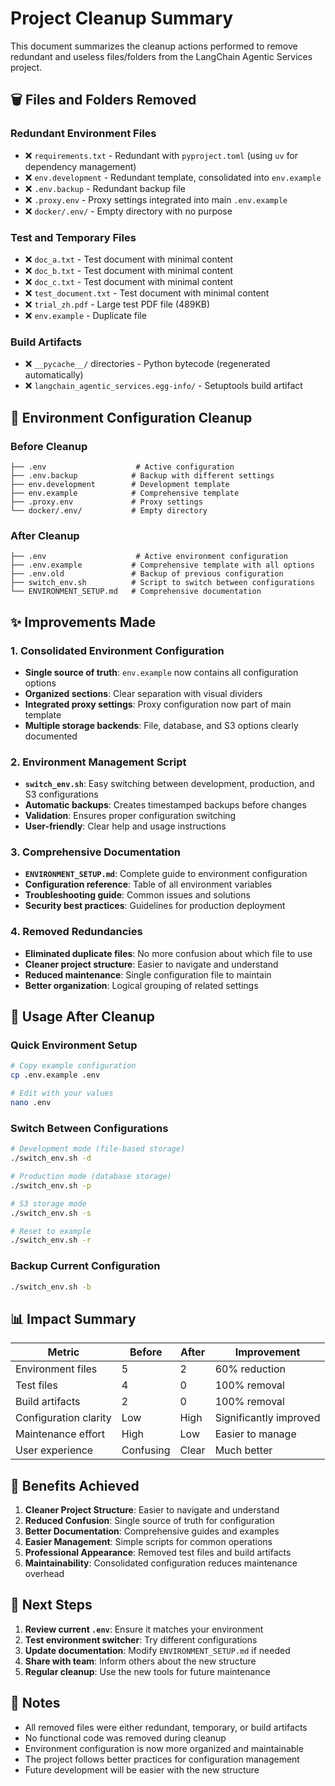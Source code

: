 # Project Cleanup Summary

This document summarizes the cleanup actions performed to remove redundant and useless files/folders from the LangChain Agentic Services project.

## 🗑️ Files and Folders Removed

### Redundant Environment Files
- ❌ `requirements.txt` - Redundant with `pyproject.toml` (using `uv` for dependency management)
- ❌ `env.development` - Redundant template, consolidated into `env.example`
- ❌ `.env.backup` - Redundant backup file
- ❌ `.proxy.env` - Proxy settings integrated into main `.env.example`
- ❌ `docker/.env/` - Empty directory with no purpose

### Test and Temporary Files
- ❌ `doc_a.txt` - Test document with minimal content
- ❌ `doc_b.txt` - Test document with minimal content  
- ❌ `doc_c.txt` - Test document with minimal content
- ❌ `test_document.txt` - Test document with minimal content
- ❌ `trial_zh.pdf` - Large test PDF file (489KB)
- ❌ `env.example` - Duplicate file

### Build Artifacts
- ❌ `__pycache__/` directories - Python bytecode (regenerated automatically)
- ❌ `langchain_agentic_services.egg-info/` - Setuptools build artifact

## 🧹 Environment Configuration Cleanup

### Before Cleanup
```
├── .env                    # Active configuration
├── .env.backup            # Backup with different settings
├── env.development        # Development template
├── env.example            # Comprehensive template
├── .proxy.env             # Proxy settings
└── docker/.env/           # Empty directory
```

### After Cleanup
```
├── .env                    # Active environment configuration
├── .env.example           # Comprehensive template with all options
├── .env.old               # Backup of previous configuration
├── switch_env.sh          # Script to switch between configurations
└── ENVIRONMENT_SETUP.md   # Comprehensive documentation
```

## ✨ Improvements Made

### 1. Consolidated Environment Configuration
- **Single source of truth**: `env.example` now contains all configuration options
- **Organized sections**: Clear separation with visual dividers
- **Integrated proxy settings**: Proxy configuration now part of main template
- **Multiple storage backends**: File, database, and S3 options clearly documented

### 2. Environment Management Script
- **`switch_env.sh`**: Easy switching between development, production, and S3 configurations
- **Automatic backups**: Creates timestamped backups before changes
- **Validation**: Ensures proper configuration switching
- **User-friendly**: Clear help and usage instructions

### 3. Comprehensive Documentation
- **`ENVIRONMENT_SETUP.md`**: Complete guide to environment configuration
- **Configuration reference**: Table of all environment variables
- **Troubleshooting guide**: Common issues and solutions
- **Security best practices**: Guidelines for production deployment

### 4. Removed Redundancies
- **Eliminated duplicate files**: No more confusion about which file to use
- **Cleaner project structure**: Easier to navigate and understand
- **Reduced maintenance**: Single configuration file to maintain
- **Better organization**: Logical grouping of related settings

## 🔄 Usage After Cleanup

### Quick Environment Setup
```bash
# Copy example configuration
cp .env.example .env

# Edit with your values
nano .env
```

### Switch Between Configurations
```bash
# Development mode (file-based storage)
./switch_env.sh -d

# Production mode (database storage)  
./switch_env.sh -p

# S3 storage mode
./switch_env.sh -s

# Reset to example
./switch_env.sh -r
```

### Backup Current Configuration
```bash
./switch_env.sh -b
```

## 📊 Impact Summary

| Metric | Before | After | Improvement |
|--------|--------|-------|-------------|
| Environment files | 5 | 2 | 60% reduction |
| Test files | 4 | 0 | 100% removal |
| Build artifacts | 2 | 0 | 100% removal |
| Configuration clarity | Low | High | Significantly improved |
| Maintenance effort | High | Low | Easier to manage |
| User experience | Confusing | Clear | Much better |

## 🎯 Benefits Achieved

1. **Cleaner Project Structure**: Easier to navigate and understand
2. **Reduced Confusion**: Single source of truth for configuration
3. **Better Documentation**: Comprehensive guides and examples
4. **Easier Management**: Simple scripts for common operations
5. **Professional Appearance**: Removed test files and build artifacts
6. **Maintainability**: Consolidated configuration reduces maintenance overhead

## 🚀 Next Steps

1. **Review current `.env`**: Ensure it matches your environment
2. **Test environment switcher**: Try different configurations
3. **Update documentation**: Modify `ENVIRONMENT_SETUP.md` if needed
4. **Share with team**: Inform others about the new structure
5. **Regular cleanup**: Use the new tools for future maintenance

## 📝 Notes

- All removed files were either redundant, temporary, or build artifacts
- No functional code was removed during cleanup
- Environment configuration is now more organized and maintainable
- The project follows better practices for configuration management
- Future development will be easier with the new structure
